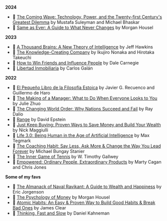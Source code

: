 **2024**
- 📙 [The Coming Wave: Technology, Power, and the Twenty-first Century's Greatest Dilemma](https://www.goodreads.com/en/book/show/90590134) by Mustafa Suleyman and Michael Bhaskar
- 📗 [Same as Ever: A Guide to What Never Changes](https://www.goodreads.com/book/show/125116554-same-as-ever) by Morgan Housel

**2023**

- 📗 [A Thousand Brains: A New Theory of Intelligence](https://www.goodreads.com/book/show/54503521-a-thousand-brains?ref=nav_sb_ss_1_14) by Jeff Hawkins
- 📗 [The Knowledge-Creating Company](https://www.goodreads.com/en/book/show/619723) by Ikujiro Nonaka and Hirotaka Takeuchi
- 📗 [How to Win Friends and Influence People](https://www.goodreads.com/book/show/4865.How_to_Win_Friends_and_Influence_People?ref=nav_sb_ss_1_8) by Dale Carnegie
- 📗 [Libertad Inmobiliaria](https://www.goodreads.com/book/show/63365244-libertad-inmobiliaria?from_search=true&from_srp=true&qid=njAiLsGNyn&rank=1) by Carlos Galán

**2022**

- 📗 [El Pequeño Libro de la Filosofía Estoica](https://www.amazon.es/El-peque%C3%B1o-libro-filosof%C3%ADa-estoica/dp/8413441684/ref=sr_1_1?crid=LTT5J1EZ6R7E&keywords=el+peque%C3%B1o+libro+del+estoicismo) by Javier G. Recuenco and Guillermo de Haro
- 📗 [The Making of a Manager: What to Do When Everyone Looks to You](https://www.goodreads.com/book/show/38821039-the-making-of-a-manager) by Julie Zhuo
- 📗 [The Changing World Order: Why Nations Succeed and Fail](https://www.goodreads.com/book/show/52962238-the-changing-world-order) by Ray Dalio
- 📗 [Range](https://www.goodreads.com/book/show/41795733-range) by David Epstein
- 📗 [Just Keep Buying: Proven Ways to Save Money and Build Your Wealth](https://www.goodreads.com/book/show/59046778-just-keep-buying) by Nick Maggiulli
- 📗 [Life 3.0: Being Human in the Age of Artificial Intelligence](https://www.goodreads.com/book/show/34272565-life-3-0) by Max Tegmark
- 📗 [The Coaching Habit: Say Less, Ask More & Change the Way You Lead Forever](https://www.goodreads.com/book/show/29342515-the-coaching-habit) by Michael Bungay Stanier
- 📗 [The Inner Game of Tennis](https://www.goodreads.com/book/show/905.The_Inner_Game_of_Tennis) by W. Timothy Gallwey
- 📗 [Empowered: Ordinary People, Extraordinary Products](https://www.goodreads.com/book/show/53481975-empowered) by Marty Cagan and Chris Jones

**Some of my favs**

- 📗 [The Almanack of Naval Ravikant: A Guide to Wealth and Happiness](https://www.goodreads.com/book/show/54898389-the-almanack-of-naval-ravikant?ref=nav_sb_ss_1_10) by Eric Jorgenson
- 📗 [The Psychology of Money](https://www.goodreads.com/book/show/41881472-the-psychology-of-money?ref=nav_sb_ss_1_8) by Morgan Housel
- 📗 [Atomic Habits: An Easy & Proven Way to Build Good Habits & Break Bad Ones](https://www.goodreads.com/book/show/40121378-atomic-habits?ref=nav_sb_ss_1_13) by James Clear
- 📗 [Thinking, Fast and Slow](https://www.goodreads.com/book/show/11468377-thinking-fast-and-slow?ref=nav_sb_ss_1_11) by Daniel Kahneman
